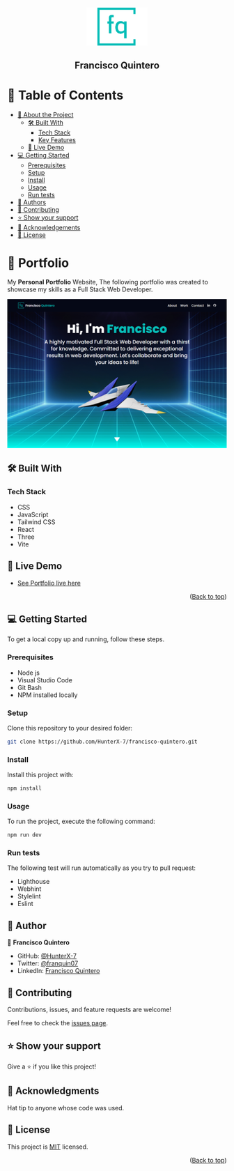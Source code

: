 <a name="readme-top"></a>

<div align="center">

  <img src="./src/assets/logo.png" alt="logo" width="140"  height="auto" />
  <br/>

  <h2><b>Francisco Quintero</b></h2>

</div>

<!-- TABLE OF CONTENTS -->

# 📗 Table of Contents

- [📖 About the Project](#about-project)
  - [🛠 Built With](#built-with)
    - [Tech Stack](#tech-stack)
    - [Key Features](#key-features)
  - [🚀 Live Demo](#live-demo)
- [💻 Getting Started](#getting-started)
  - [Prerequisites](#prerequisites)
  - [Setup](#setup)
  - [Install](#install)
  - [Usage](#usage)
  - [Run tests](#run-tests)
- [👥 Authors](#authors)
- [🤝 Contributing](#contributing)
- [⭐️ Show your support](#support)
- [🙏 Acknowledgements](#acknowledgements)
- [📝 License](#license)

<!-- PROJECT DESCRIPTION -->

# 📖 Portfolio <a name="about-project"></a>

My **Personal Portfolio** Website, The following portfolio was created to showcase my skills as a Full Stack Web Developer.

<img src="./src/assets/Capture.png" alt="app-demo" />

</br>

## 🛠 Built With <a name="built-with"></a>

### Tech Stack <a name="tech-stack"></a>

<ul>
  <li>CSS</li>
  <li>JavaScript</li>
  <li>Tailwind CSS</li>
  <li>React</li>
  <li>Three</li>
  <li>Vite</li>
</ul>

<!-- LIVE DEMO -->

## 🚀 Live Demo <a name="live-demo"></a>

- [See Portfolio live here](https://hunterx-7.github.io/francisco-quintero/)

<p align="right">(<a href="#readme-top">Back to top</a>)</p>

<!-- GETTING STARTED -->

## 💻 Getting Started <a name="getting-started"></a>

To get a local copy up and running, follow these steps.

### Prerequisites

- Node js
- Visual Studio Code
- Git Bash
- NPM installed locally

### Setup

Clone this repository to your desired folder:

```sh
git clone https://github.com/HunterX-7/francisco-quintero.git
```

### Install

Install this project with:

```sh
npm install
```

### Usage

To run the project, execute the following command:

```sh
npm run dev
```

### Run tests

The following test will run automatically as you try to pull request:
- Lighthouse
- Webhint
- Stylelint
- Eslint

<!-- AUTHORS -->

## 👥 Author <a name="authors"></a>

👤 **Francisco Quintero**

- GitHub: [@HunterX-7](https://github.com/HunterX-7)
- Twitter: [@franquin07](https://twitter.com/franquin07)
- LinkedIn: [Francisco Quintero](https://www.linkedin.com/in/francisco-quintero-146423252/)

<!-- CONTRIBUTING -->

## 🤝 Contributing <a name="contributing"></a>

Contributions, issues, and feature requests are welcome!

Feel free to check the [issues page](https://github.com/HunterX-7/francisco-quintero/issues).

<!-- SUPPORT -->

## ⭐️ Show your support <a name="support"></a>

Give a ⭐️ if you like this project!

<!-- Acknowledgments -->

## 🙏 Acknowledgments <a name="acknowledgements"></a>

Hat tip to anyone whose code was used.

<!-- LICENSE -->

## 📝 License <a name="license"></a>

This project is [MIT](./LICENSE) licensed.

<p align="right">(<a href="#readme-top">Back to top</a>)</p>
